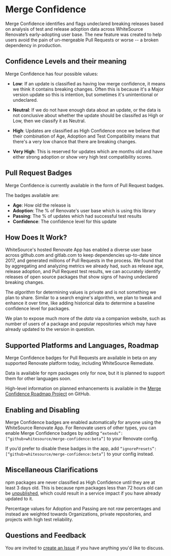 # Merge Confidence

Merge Confidence identifies and flags undeclared breaking releases based on analysis of test and release adoption data across WhiteSource Renovate’s early-adopting user base.
The new feature was created to help users avoid the pain of un-mergeable Pull Requests or worse -- a broken dependency in production.

## Confidence Levels and their meaning

Merge Confidence has four possible values:

- **Low**: If an update is classified as having low merge confidence, it means we think it contains breaking changes. Often this is because it's a Major version update so this is intention, but sometimes it's unintentional or undeclared.

- **Neutral**: If we do not have enough data about an update, or the data is not conclusive about whether the update should be classifed as High or Low, then we classify it as Neutral.

- **High**: Updates are classified as High Confidence once we believe that their combination of Age, Adoption and Test Compatibility means that there's a very low chance that there are breaking changes.

- **Very High**: This is reserved for updates which are months old and have either strong adoption or show very high test compatibility scores.

## Pull Request Badges

Merge Confidence is currently available in the form of Pull Request badges.

The badges available are:

- **Age**: How old the release is
- **Adoption**: The % of Renovate's user base which is using this library
- **Passing**: The % of updates which had successful test results
- **Confidence**: The confidence level for this update

## How Does It Work?

WhiteSource's hosted Renovate App has enabled a diverse user base across github.com and gitlab.com to keep dependencies up-to-date since 2017, and generated millions of Pull Requests in the process.
We found that by aggregating and analyzing metrics we already had, such as release age, release adoption, and Pull Request test results, we can accurately identify releases of open source packages that show signs of having undeclared breaking changes.

The _algorithm_ for determining values is private and is not something we plan to share.
Similar to a search engine's algorithm, we plan to tweak and enhance it over time, like adding historical data to determine a baseline confidence level for packages.

We plan to expose much more of the _data_ via a companion website, such as number of users of a package and popular repositories which may have already updated to the version in question.

## Supported Platforms and Languages, Roadmap

Merge Confidence badges for Pull Requests are available in beta on any supported Renovate platform today, including WhiteSource Remediate.

Data is available for npm packages only for now, but it is planned to support them for other languages soon.

High-level information on planned enhancements is available in the [Merge Confidence Roadmap Project](https://github.com/whitesource/merge-confidence/projects/1) on GitHub.

## Enabling and Disabling

Merge Confidence badges are enabled automatically for anyone using the WhiteSource Renovate App.
For Renovate users of other types, you can enable Merge Confidence badges by adding `“extends”: [“github>whitesource/merge-confidence:beta”]` to your Renovate config.

If you’d prefer to disable these badges in the app, add `“ignorePresets”: [“github>whitesource/merge-confidence:beta”]` to your config instead.

## Miscellaneous Clarifications

npm packages are never classified as High Confidence until they are at least 3 days old.
This is because npm packages less than 72 hours old can be [unpublished](https://docs.npmjs.com/unpublishing-packages-from-the-registry), which could result in a service impact if you have already updated to it.

Percentage values for Adoption and Passing are not _raw_ percentages and instead are weighted towards Organizations, private repositories, and projects with high test reliability.

## Questions and Feedback

You are invited to [create an Issue](https://github.com/whitesource/merge-confidence/issues/new) if you have anything you'd like to discuss.
